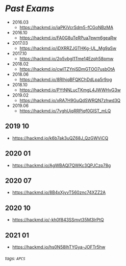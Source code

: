 # *Past Exams*
- $2016.03$
    - https://hackmd.io/iaPKiVcrSdm5-fCGoNBzMA
- $2016.10$
    - https://hackmd.io/FA0G8uTeRPua7ewm6geaRw
- $2017.03$
    - https://hackmd.io/iDXRRZJGTHKg-UL_Mg9aSw
- $2017.10$
    - https://hackmd.io/2p5vbgl1Tme14Ezqh58pmw
- $2018.02$
    - https://hackmd.io/cwlTZYnjSDmGTOO7usbOtA
- $2018.06$
    - https://hackmd.io/8RIhjqBFQKChDdLpa5r9og
- $2018.10$
    - https://hackmd.io/PYtNNLucTKmgL4JWWHvG3w
- $2019.02$
    - https://hackmd.io/xRA7H9GuQdSWRQN7zhwd3Q
- $2019.06$
    - https://hackmd.io/7vghUjqRRPiqf0GlST_mLQ
## 2019 10
- https://hackmd.io/k6b7ak3uQZ68J_QzGWViCQ
## 2020 01
- https://hackmd.io/AgWBAQl7QWKc3QPJCzp78g
## 2020 07
- https://hackmd.io/8B4xXjyvT560znc74XZZ2A
## 2020 10
- https://hackmd.io/-kh0f843SSmvt35M3IrPtQ
## 2021 01
- https://hackmd.io/hs0N58IhTYGya-JOFTr5hw

###### tags: `APCS`